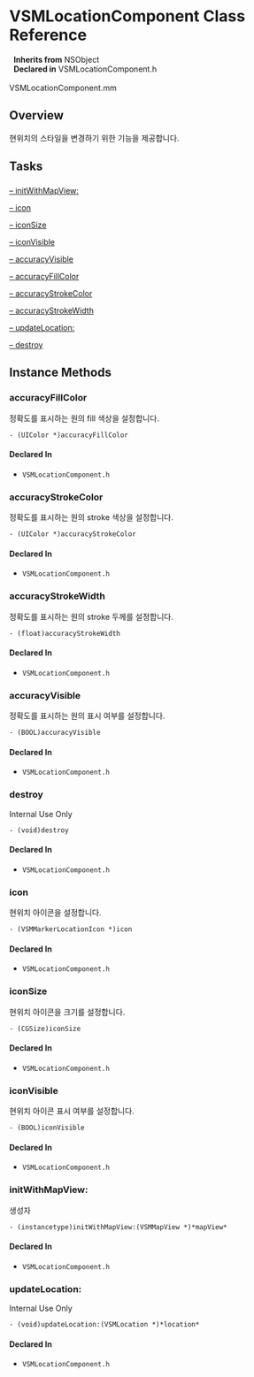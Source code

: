 # VSMLocationComponent Class Reference

&nbsp;&nbsp;**Inherits from** NSObject  
&nbsp;&nbsp;**Declared in** VSMLocationComponent.h<br />  
VSMLocationComponent.mm  

## Overview

현위치의 스타일을 변경하기 위한 기능을 제공합니다.

## Tasks

### 

[&ndash;&nbsp;initWithMapView:](#//api/name/initWithMapView:)  

[&ndash;&nbsp;icon](#//api/name/icon)  

[&ndash;&nbsp;iconSize](#//api/name/iconSize)  

[&ndash;&nbsp;iconVisible](#//api/name/iconVisible)  

[&ndash;&nbsp;accuracyVisible](#//api/name/accuracyVisible)  

[&ndash;&nbsp;accuracyFillColor](#//api/name/accuracyFillColor)  

[&ndash;&nbsp;accuracyStrokeColor](#//api/name/accuracyStrokeColor)  

[&ndash;&nbsp;accuracyStrokeWidth](#//api/name/accuracyStrokeWidth)  

[&ndash;&nbsp;updateLocation:](#//api/name/updateLocation:)  

[&ndash;&nbsp;destroy](#//api/name/destroy)  

<a title="Instance Methods" name="instance_methods"></a>
## Instance Methods

<a name="//api/name/accuracyFillColor" title="accuracyFillColor"></a>
### accuracyFillColor

정확도를 표시하는 원의 fill 색상을 설정합니다.

`- (UIColor *)accuracyFillColor`

#### Declared In
* `VSMLocationComponent.h`

<a name="//api/name/accuracyStrokeColor" title="accuracyStrokeColor"></a>
### accuracyStrokeColor

정확도를 표시하는 원의 stroke 색상을 설정합니다.

`- (UIColor *)accuracyStrokeColor`

#### Declared In
* `VSMLocationComponent.h`

<a name="//api/name/accuracyStrokeWidth" title="accuracyStrokeWidth"></a>
### accuracyStrokeWidth

정확도를 표시하는 원의 stroke 두께를 설정합니다.

`- (float)accuracyStrokeWidth`

#### Declared In
* `VSMLocationComponent.h`

<a name="//api/name/accuracyVisible" title="accuracyVisible"></a>
### accuracyVisible

정확도를 표시하는 원의 표시 여부를 설정합니다.

`- (BOOL)accuracyVisible`

#### Declared In
* `VSMLocationComponent.h`

<a name="//api/name/destroy" title="destroy"></a>
### destroy

Internal Use Only

`- (void)destroy`

#### Declared In
* `VSMLocationComponent.h`

<a name="//api/name/icon" title="icon"></a>
### icon

현위치 아이콘을 설정합니다.

`- (VSMMarkerLocationIcon *)icon`

#### Declared In
* `VSMLocationComponent.h`

<a name="//api/name/iconSize" title="iconSize"></a>
### iconSize

현위치 아이콘을 크기를 설정합니다.

`- (CGSize)iconSize`

#### Declared In
* `VSMLocationComponent.h`

<a name="//api/name/iconVisible" title="iconVisible"></a>
### iconVisible

현위치 아이콘 표시 여부를 설정합니다.

`- (BOOL)iconVisible`

#### Declared In
* `VSMLocationComponent.h`

<a name="//api/name/initWithMapView:" title="initWithMapView:"></a>
### initWithMapView:

생성자

`- (instancetype)initWithMapView:(VSMMapView *)*mapView*`

#### Declared In
* `VSMLocationComponent.h`

<a name="//api/name/updateLocation:" title="updateLocation:"></a>
### updateLocation:

Internal Use Only

`- (void)updateLocation:(VSMLocation *)*location*`

#### Declared In
* `VSMLocationComponent.h`


